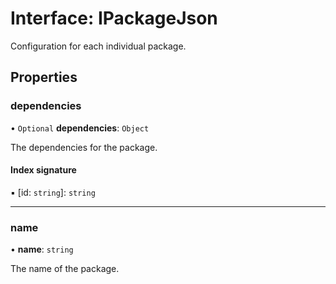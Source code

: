 # Interface: IPackageJson

Configuration for each individual package.

## Properties

### dependencies

• `Optional` **dependencies**: `Object`

The dependencies for the package.

#### Index signature

▪ [id: `string`]: `string`

___

### name

• **name**: `string`

The name of the package.
